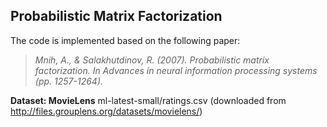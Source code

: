 ## Probabilistic Matrix Factorization

The code is implemented based on the following paper:

> *Mnih, A., & Salakhutdinov, R. (2007). Probabilistic matrix factorization. In Advances in neural information processing systems (pp. 1257-1264).*

**Dataset: MovieLens** ml-latest-small/ratings.csv  (downloaded from <http://files.grouplens.org/datasets/movielens/>)
